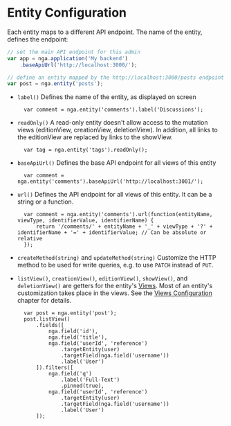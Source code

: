 # Entity Configuration

Each entity maps to a different API endpoint. The name of the entity, defines the endpoint:

```js
// set the main API endpoint for this admin
var app = nga.application('My backend')
    .baseApiUrl('http://localhost:3000/');

// define an entity mapped by the http://localhost:3000/posts endpoint
var post = nga.entity('posts');
```

* `label()`
Defines the name of the entity, as displayed on screen

        var comment = nga.entity('comments').label('Discussions');

* `readOnly()`
A read-only entity doesn't allow access to the mutation views (editionView, creationView, deletionView). In addition, all links to the editionView are replaced by links to the showView.

        var tag = nga.entity('tags').readOnly();

* `baseApiUrl()`
Defines the base API endpoint for all views of this entity

        var comment = nga.entity('comments').baseApiUrl('http://localhost:3001/');

* `url()`
Defines the API endpoint for all views of this entity. It can be a string or a function.

        var comment = nga.entity('comments').url(function(entityName, viewType, identifierValue, identifierName) {
            return '/comments/' + entityName + '_' + viewType + '?' + identifierName + '=' + identifierValue; // Can be absolute or relative
        });

* `createMethod(string)` and `updateMethod(string)`
Customize the HTTP method to be used for write queries, e.g. to use `PATCH` instead of `PUT`.

* `listView()`, `creationView()`, `editionView()`, `showView()`, and `deletionView()` are getters for the entity's [Views](View.md). Most of an entity's customization takes place in the views. See the [Views Configuration](View.md) chapter for details.
 
        var post = nga.entity('post');
        post.listView()
            .fields([
                nga.field('id'),
                nga.field('title'),
                nga.field('userId', 'reference')
                    .targetEntity(user)
                    .targetField(nga.field('username'))
                    .label('User')
            ]).filters([
                nga.field('q')
                    .label('Full-Text')
                    .pinned(true),
                nga.field('userId', 'reference')
                    .targetEntity(user)
                    .targetField(nga.field('username'))
                    .label('User')
            ]);